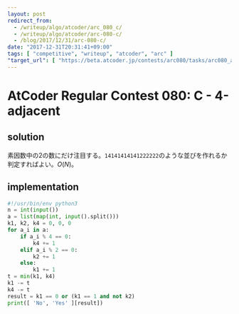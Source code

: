 ```yaml
---
layout: post
redirect_from:
  - /writeup/algo/atcoder/arc_080_c/
  - /writeup/algo/atcoder/arc-080-c/
  - /blog/2017/12/31/arc-080-c/
date: "2017-12-31T20:31:41+09:00"
tags: [ "competitive", "writeup", "atcoder", "arc" ]
"target_url": [ "https://beta.atcoder.jp/contests/arc080/tasks/arc080_a" ]
---
```


# AtCoder Regular Contest 080: C - 4-adjacent

## solution

素因数中の$2$の数にだけ注目する。`14141414141222222`のような並びを作れるか判定すればよい。$O(N)$。

## implementation

``` python
#!/usr/bin/env python3
n = int(input())
a = list(map(int, input().split()))
k1, k2, k4 = 0, 0, 0
for a_i in a:
    if a_i % 4 == 0:
        k4 += 1
    elif a_i % 2 == 0:
        k2 += 1
    else:
        k1 += 1
t = min(k1, k4)
k1 -= t
k4 -= t
result = k1 == 0 or (k1 == 1 and not k2)
print([ 'No', 'Yes' ][result])
```
